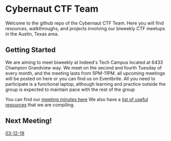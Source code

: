 # Cybernaut CTF Team

Welcome to the github repo of the Cybernaut CTF Team.  Here you will find resources, walkthroughs, and projects involving our biweekly CTF meetups in the Austin, Texas area.

## Getting Started

We are aiming to meet biweekly at Indeed's Tech Campus located at 6433 Champion Grandview way. We meet on the second and fourth Tuesday of every month, and the meeting lasts from 5PM-11PM. all upcoming meetings will be posted on here or you can find us on Eventbrite. All you need to participate is a functional laptop, although learning and practice outside the group is expected to maintain pace with the rest of the group

You can find our [meeting minutes here](meeting-minutes/)
We also have a [list of useful resources](resources/) that we are compiling.

## Next Meeting!
[03-12-19](meeting-minutes/3-12-19.html)